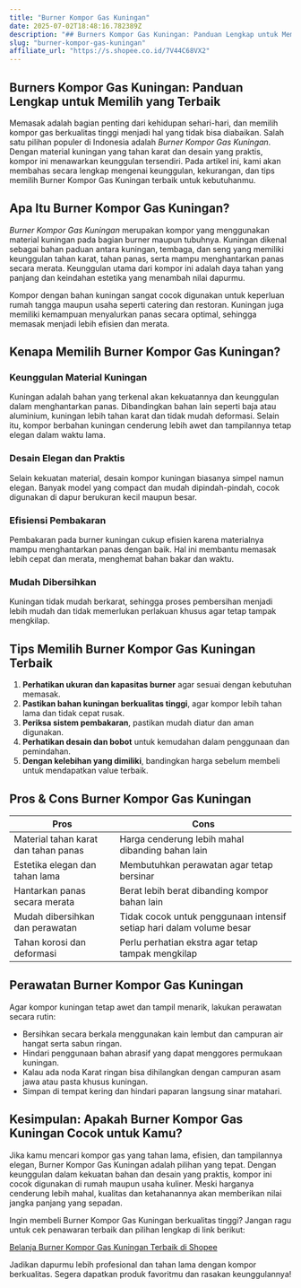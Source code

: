 ```yaml
---
title: "Burner Kompor Gas Kuningan"
date: 2025-07-02T18:48:16.782389Z
description: "## Burners Kompor Gas Kuningan: Panduan Lengkap untuk Memilih yang Terbaik..."
slug: "burner-kompor-gas-kuningan"
affiliate_url: "https://s.shopee.co.id/7V44C68VX2"
---
```

## Burners Kompor Gas Kuningan: Panduan Lengkap untuk Memilih yang Terbaik

Memasak adalah bagian penting dari kehidupan sehari-hari, dan memilih kompor gas berkualitas tinggi menjadi hal yang tidak bisa diabaikan. Salah satu pilihan populer di Indonesia adalah *Burner Kompor Gas Kuningan*. Dengan material kuningan yang tahan karat dan desain yang praktis, kompor ini menawarkan keunggulan tersendiri. Pada artikel ini, kami akan membahas secara lengkap mengenai keunggulan, kekurangan, dan tips memilih Burner Kompor Gas Kuningan terbaik untuk kebutuhanmu.

## Apa Itu Burner Kompor Gas Kuningan?

*Burner Kompor Gas Kuningan* merupakan kompor yang menggunakan material kuningan pada bagian burner maupun tubuhnya. Kuningan dikenal sebagai bahan paduan antara kuningan, tembaga, dan seng yang memiliki keunggulan tahan karat, tahan panas, serta mampu menghantarkan panas secara merata. Keunggulan utama dari kompor ini adalah daya tahan yang panjang dan keindahan estetika yang menambah nilai dapurmu.

Kompor dengan bahan kuningan sangat cocok digunakan untuk keperluan rumah tangga maupun usaha seperti catering dan restoran. Kuningan juga memiliki kemampuan menyalurkan panas secara optimal, sehingga memasak menjadi lebih efisien dan merata.

## Kenapa Memilih Burner Kompor Gas Kuningan?

### Keunggulan Material Kuningan

Kuningan adalah bahan yang terkenal akan kekuatannya dan keunggulan dalam menghantarkan panas. Dibandingkan bahan lain seperti baja atau aluminium, kuningan lebih tahan karat dan tidak mudah deformasi. Selain itu, kompor berbahan kuningan cenderung lebih awet dan tampilannya tetap elegan dalam waktu lama.

### Desain Elegan dan Praktis

Selain kekuatan material, desain kompor kuningan biasanya simpel namun elegan. Banyak model yang compact dan mudah dipindah-pindah, cocok digunakan di dapur berukuran kecil maupun besar.

### Efisiensi Pembakaran

Pembakaran pada burner kuningan cukup efisien karena materialnya mampu menghantarkan panas dengan baik. Hal ini membantu memasak lebih cepat dan merata, menghemat bahan bakar dan waktu.

### Mudah Dibersihkan

Kuningan tidak mudah berkarat, sehingga proses pembersihan menjadi lebih mudah dan tidak memerlukan perlakuan khusus agar tetap tampak mengkilap.

## Tips Memilih Burner Kompor Gas Kuningan Terbaik

1. **Perhatikan ukuran dan kapasitas burner** agar sesuai dengan kebutuhan memasak.
2. **Pastikan bahan kuningan berkualitas tinggi**, agar kompor lebih tahan lama dan tidak cepat rusak.
3. **Periksa sistem pembakaran**, pastikan mudah diatur dan aman digunakan.
4. **Perhatikan desain dan bobot** untuk kemudahan dalam penggunaan dan pemindahan.
5. **Dengan kelebihan yang dimiliki**, bandingkan harga sebelum membeli untuk mendapatkan value terbaik.

## Pros & Cons Burner Kompor Gas Kuningan

| **Pros**                                         | **Cons**                                         |
|--------------------------------------------------|--------------------------------------------------|
| Material tahan karat dan tahan panas             | Harga cenderung lebih mahal dibanding bahan lain |
| Estetika elegan dan tahan lama                   | Membutuhkan perawatan agar tetap bersinar      |
| Hantarkan panas secara merata                     | Berat lebih berat dibanding kompor bahan lain  |
| Mudah dibersihkan dan perawatan                 | Tidak cocok untuk penggunaan intensif setiap hari dalam volume besar |  
| Tahan korosi dan deformasi                      | Perlu perhatian ekstra agar tetap tampak mengkilap |

## Perawatan Burner Kompor Gas Kuningan

Agar kompor kuningan tetap awet dan tampil menarik, lakukan perawatan secara rutin:

- Bersihkan secara berkala menggunakan kain lembut dan campuran air hangat serta sabun ringan.
- Hindari penggunaan bahan abrasif yang dapat menggores permukaan kuningan.
- Kalau ada noda Karat ringan bisa dihilangkan dengan campuran asam jawa atau pasta khusus kuningan.
- Simpan di tempat kering dan hindari paparan langsung sinar matahari.

## Kesimpulan: Apakah Burner Kompor Gas Kuningan Cocok untuk Kamu?

Jika kamu mencari kompor gas yang tahan lama, efisien, dan tampilannya elegan, Burner Kompor Gas Kuningan adalah pilihan yang tepat. Dengan keunggulan dalam kekuatan bahan dan desain yang praktis, kompor ini cocok digunakan di rumah maupun usaha kuliner. Meski harganya cenderung lebih mahal, kualitas dan ketahanannya akan memberikan nilai jangka panjang yang sepadan.

Ingin membeli Burner Kompor Gas Kuningan berkualitas tinggi? Jangan ragu untuk cek penawaran terbaik dan pilihan lengkap di link berikut:

[Belanja Burner Kompor Gas Kuningan Terbaik di Shopee](https://s.shopee.co.id/7V44C68VX2)

Jadikan dapurmu lebih profesional dan tahan lama dengan kompor berkualitas. Segera dapatkan produk favoritmu dan rasakan keunggulannya!